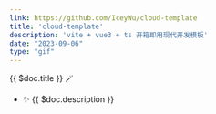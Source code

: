 ```yaml
---
link: https://github.com/IceyWu/cloud-template
title: 'cloud-template'
description: 'vite + vue3 + ts 开箱即用现代开发模板'
date: "2023-09-06"
type: "gif"
---
```


{{ $doc.title }} 🪄

- ✨ {{ $doc.description }}